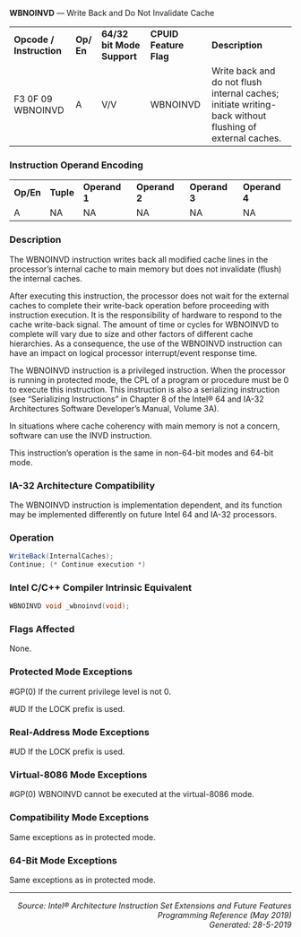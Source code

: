 <b>WBNOINVD</b> — Write Back and Do Not Invalidate Cache
<table>
	<tr>
		<td><b>Opcode / Instruction</b></td>
		<td><b>Op/ En</b></td>
		<td><b>64/32 bit Mode Support</b></td>
		<td><b>CPUID Feature Flag</b></td>
		<td><b>Description</b></td>
	</tr>
	<tr>
		<td>F3 0F 09 WBNOINVD</td>
		<td>A</td>
		<td>V/V</td>
		<td>WBNOINVD</td>
		<td>Write back and do not flush internal caches; initiate writing-back without flushing of external caches.</td>
	</tr>
</table>


### Instruction Operand Encoding
<table>
	<tr>
		<td><b>Op/En</b></td>
		<td><b>Tuple</b></td>
		<td><b>Operand 1</b></td>
		<td><b>Operand 2</b></td>
		<td><b>Operand 3</b></td>
		<td><b>Operand 4</b></td>
	</tr>
	<tr>
		<td>A</td>
		<td>NA</td>
		<td>NA</td>
		<td>NA</td>
		<td>NA</td>
		<td>NA</td>
	</tr>
</table>


### Description
The WBNOINVD instruction writes back all modified cache lines in the processor’s internal cache to main memory
but does not invalidate (flush) the internal caches.

After executing this instruction, the processor does not wait for the external caches to complete their write-back
operation before proceeding with instruction execution. It is the responsibility of hardware to respond to the cache
write-back signal. The amount of time or cycles for WBNOINVD to complete will vary due to size and other factors
of different cache hierarchies. As a consequence, the use of the WBNOINVD instruction can have an impact on
logical processor interrupt/event response time.

The WBNOINVD instruction is a privileged instruction. When the processor is running in protected mode, the CPL of
a program or procedure must be 0 to execute this instruction. This instruction is also a serializing instruction (see
“Serializing Instructions” in Chapter 8 of the Intel® 64 and IA-32 Architectures Software Developer’s Manual,
Volume 3A).

In situations where cache coherency with main memory is not a concern, software can use the INVD instruction.

This instruction’s operation is the same in non-64-bit modes and 64-bit mode.

### IA-32 Architecture Compatibility

The WBNOINVD instruction is implementation dependent, and its function may be implemented differently on
future Intel 64 and IA-32 processors.

### Operation
```java
WriteBack(InternalCaches);
Continue; (* Continue execution *)
```
### Intel C/C++ Compiler Intrinsic Equivalent
```c
WBNOINVD void _wbnoinvd(void);
```
### Flags Affected

None.

### Protected Mode Exceptions

<p>#GP(0)
If the current privilege level is not 0.
<p>#UD
If the LOCK prefix is used.

### Real-Address Mode Exceptions

<p>#UD
If the LOCK prefix is used.

### Virtual-8086 Mode Exceptions
<p>#GP(0)
WBNOINVD cannot be executed at the virtual-8086 mode.

### Compatibility Mode Exceptions

Same exceptions as in protected mode.

### 64-Bit Mode Exceptions

Same exceptions as in protected mode.

 --- 
<p align="right"><i>Source: Intel® Architecture Instruction Set Extensions and Future Features Programming Reference (May 2019)<br>Generated: 28-5-2019</i></p>